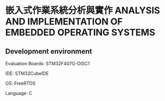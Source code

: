 # 嵌入式作業系統分析與實作 ANALYSIS AND IMPLEMENTATION OF EMBEDDED OPERATING SYSTEMS

## Development environment
Evaluation Boards: STM32F407G-DISC1

IDE: STM32CubeIDE

OS: FreeRTOS

Language: C
